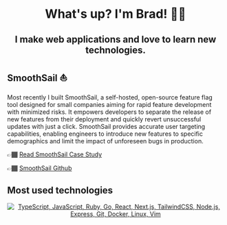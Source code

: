 <h1 align="center">What's up? I'm Brad! 👋🏾</h1>
<h2 align="center">I make web applications and love to learn new technologies.</h2>

## SmoothSail ⛵
Most recently I built SmoothSail, a self-hosted, open-source feature flag tool designed for small companies aiming for rapid feature development with minimized risks. It empowers developers to separate the release of new features from their deployment and quickly revert unsuccessful updates with just a click. SmoothSail provides accurate user targeting capabilities, enabling engineers to introduce new features to specific demographics and limit the impact of unforeseen bugs in production.

👉🏾 [Read SmoothSail Case Study](https://smooth-sail.github.io/#/case-study)

👉🏾 [SmoothSail Github](https://github.com/smooth-sail)

## Most used technologies
<p align="center">
  <a href="#">
    <img src="https://skillicons.dev/icons?i=ts,js,ruby,go,react,nextjs,tailwindcss,nodejs,express,git,docker,linux,vim" alt="TypeScript, JavaScript, Ruby, Go, React, Next.js, TailwindCSS, Node.js, Express, Git, Docker, Linux, Vim">
  </a>
</p>

<!--
**BradleyRobertTaylor/bradleyroberttaylor** is a ✨ _special_ ✨ repository because its `README.md` (this file) appears on your GitHub profile.

Here are some ideas to get you started:

- 🔭 I’m currently working on ...
- 🌱 I’m currently learning ...
- 👯 I’m looking to collaborate on ...
- 🤔 I’m looking for help with ...
- 💬 Ask me about ...
- 📫 How to reach me: ...
- 😄 Pronouns: ...
- ⚡ Fun fact: ...
-->

